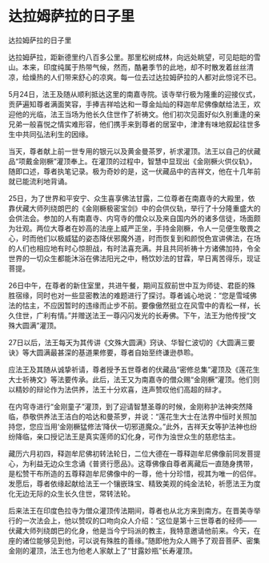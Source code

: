 # 达拉姆萨拉的日子里

达拉姆萨拉的日子里

达拉姆萨拉，距新德里约八百多公里。那里松树成林，向远处眺望，可见皑皑的雪山。本来，印度纯属于热带气候，然而，酷暑季节的此地，却不时散发着丝丝清凉，给燥热的人们带来舒心的凉爽。每一位去过达拉姆萨拉的人都对此惊诧不已。

5月24日，法王及随从顺利抵达这里的南嘉寺院。该寺举行极为隆重的迎接仪式，贡萨遍知尊者满面笑容，手捧吉祥哈达和一尊金灿灿的释迦牟尼佛像献给法王，欢迎他的光临，法王当场为他长久住世作了祈祷文。他们初次见面好似久别重逢的亲兄弟一般喜悦之情实难形容，他们携手来到尊者的居室中，津津有味地叙起往世多生中共同弘法利生的因缘。

当天，尊者献上前一世专用的银元以及黄金曼茶罗，祈求灌顶。法王以自己的伏藏品“项戴金刚橛”灌顶奉上。在灌顶的过程中，智慧中显现出《金刚橛火供仪轨》，随即口述，尊者执笔记录。极为奇妙的是，这一伏藏品中的吉祥文，他在十几年前就已能流利地背诵。

25日，为了世界和平安宁、众生喜享佛法甘露，二位尊者在南嘉寺的大殿里，依靠伏藏大师列绕朗巴的《金刚橛极密宝剑》中的会供仪轨，举行了十分隆重盛大的会供法会。参加的人有南嘉寺、内穹寺的僧众以及来自国内外的诸多信徒，场面颇为壮观。两位大尊者在妙高的法座上威严正坐，手持金刚橛，令人一见便生敬畏之心，时而他们以极威猛的姿态降伏邪魔外道，时而恢复到和颜悦色宣讲佛法，在场的人们也相应地有时心惊胆战，有时法喜充满。并且共同祈祷十方诸佛加持，令全世界的一切众生都能沐浴在佛法阳光之中，畅饮妙法的甘霖，早日离苦得乐，现证菩提。

26日中午，在尊者的新住室里，共进午餐，期间互叙前世中互为师徒、君臣的殊胜宿缘，同时也对一些显密教法的难题进行了探讨。尊者诚心地说：“您是雪域佛法的怙主，不应因暂时的违缘而止步不前。要像傲然挺立在风雪中的青松一样，长久住世，广利有情。”并赠送法王一尊闪闪发光的长寿佛。下午，法王为他传授“文殊大圆满”灌顶。

27日以后，法王每天为其传讲《文殊大圆满》窍诀、华智仁波切的《大圆满三要诀》等大圆满最甚深的基道果修要，尊者自始至终谦逊恭聆。

应法王及其随从诚挚祈请，尊者授予五世尊者的伏藏品“密修总集”灌顶及《莲花生大士祈祷文》等法要传承。此后，法王又为南嘉寺的僧众赐“金刚橛”灌顶。他们则以精妙的辩论作为法供养，法王十分欢喜，连声赞叹他们高超的辩才。

在内穹寺进行“金刚童子”灌顶，到了迎请智慧圣尊的时候，金刚称护法神突然降临，恭敬供养法王洁白的哈达和曼茶罗，并说：“莲花生大士在法界中恒时关照加持您，您应当用‘金刚橛猛修法’降伏一切邪道魔众。”此外，吉祥天女等护法神也纷纷降临，亲口授记法王是真实莲师的幻化身，可作为浊世众生的慈悲怙主。

藏历六月初四，释迦牟尼佛初转法轮日，二位大德在一尊释迦牟尼佛像前同发菩提心，为利益无边众生念诵《普贤行愿品》。这尊佛像自尊者离藏后一直随身携带，是松赞干布所造的五尊释迦牟尼佛像中的一尊，他十分珍惜，视其为唯一的侣伴。发愿后，尊者依缘起献给法王一个镶嵌珠宝、精致美观的纯金法轮，祈愿法王为度化无边无际的众生长久住世，常转法轮。

后来法王在印度色拉寺为僧众灌顶传法期间，尊者也从北方来到南方。在晋美寺举行的一次法会上，他以赞叹的口吻向众人介绍：“这位是第十三世尊者的经师——伏藏大师列绕朗巴的化身，他是当今宁玛派的教主，我特意邀请他前来。今天，在座的诸位能够见到他，可以说有殊胜的善缘。”随即他为众人赐予了观音菩萨、密集金刚的灌顶，法王也为他老人家献上了“甘露妙瓶”长寿灌顶。

